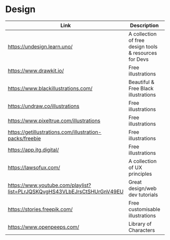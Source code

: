 # Design

| Link | Description | Added by |
| ---- | ----------- | -------- |
| https://undesign.learn.uno/ | A collection of free design tools & resources for Devs | @[Shaya](https://github.com/fairyaksh) |
| https://www.drawkit.io/ | Free illustrations | @[fairyaksh](https://github.com/fairyaksh) |
| https://www.blackillustrations.com/ | Beautiful & Free Black illustrations | @[fairyaksh](https://github.com/fairyaksh) |
| https://undraw.co/illustrations | Free illustrations | @[fairyaksh](https://github.com/fairyaksh) |
| https://www.pixeltrue.com/illustrations | Free illustrations | @[fairyaksh](https://github.com/fairyaksh) |
| https://getillustrations.com/illustration-packs/freebie | Free illustrations | @[fairyaksh](https://github.com/fairyaksh) |
| https://app.itg.digital/ | Free illustrations | @[fairyaksh](https://github.com/fairyaksh) |
| https://lawsofux.com/ | A collection of UX principles | @[fairyaksh](https://github.com/fairyaksh) |
| https://www.youtube.com/playlist?list=PLrJQSKQvgHS43VLbEJrsCtSHUrGnV49EU | Great design/web dev tutorials | @[fairyaksh](https://github.com/fairyaksh) |
| https://stories.freepik.com/ | Free customisable illustrations| @[khadija-nur](https://github.com/khadija-nur)|
| https://www.openpeeps.com/ | Library of Characters | Anna T (FAC16?)
